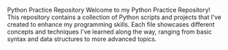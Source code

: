 Python Practice Repository
Welcome to my Python Practice Repository! This repository contains a collection of Python scripts and projects that I've created to enhance my programming skills. Each file showcases different concepts and techniques I've learned along the way, ranging from basic syntax and data structures to more advanced topics.

